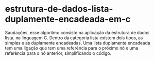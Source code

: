 # estrutura-de-dados-lista-duplamente-encadeada-em-c
Saudações, esse algoritmo consiste na aplicação da estrutura de dados lista, na linguagem C. Dentro da categoria lista existem dois tipos, as simples e as duplamente encadeadas. Uma lista duplamente encadeada tem uma ligação que tem uma referência para o próximo nó e uma referência para o nó anterior, simplificando o código. 
